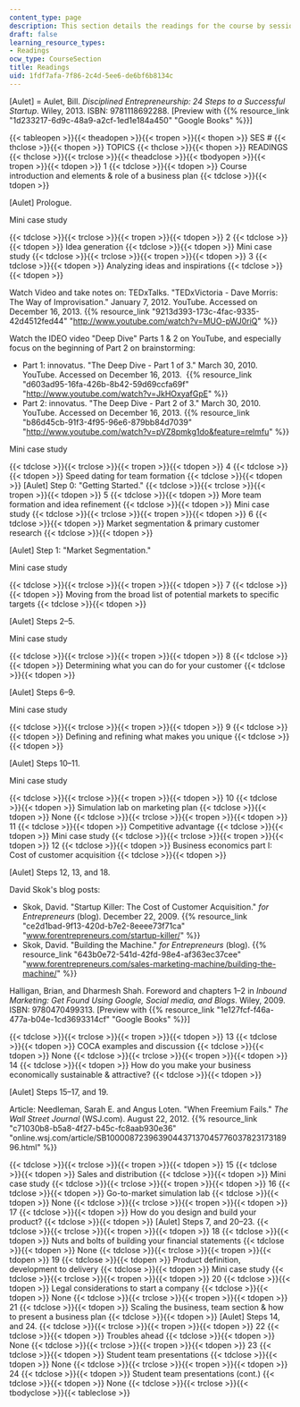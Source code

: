```yaml
---
content_type: page
description: This section details the readings for the course by session and topic.
draft: false
learning_resource_types:
- Readings
ocw_type: CourseSection
title: Readings
uid: 1fdf7afa-7f86-2c4d-5ee6-de6bf6b8134c
---
```

\[Aulet\] = Aulet, Bill. *Disciplined Entrepreneurship: 24 Steps to a Successful Startup*. Wiley, 2013. ISBN: 9781118692288. \[Preview with {{% resource_link "1d233217-6d9c-48a9-a2cf-1ed1e184a450" "Google Books" %}}\]

{{< tableopen >}}{{< theadopen >}}{{< tropen >}}{{< thopen >}}
SES #
{{< thclose >}}{{< thopen >}}
TOPICS
{{< thclose >}}{{< thopen >}}
READINGS
{{< thclose >}}{{< trclose >}}{{< theadclose >}}{{< tbodyopen >}}{{< tropen >}}{{< tdopen >}}
1
{{< tdclose >}}{{< tdopen >}}
Course introduction and elements & role of a business plan
{{< tdclose >}}{{< tdopen >}}

\[Aulet\] Prologue.

Mini case study

{{< tdclose >}}{{< trclose >}}{{< tropen >}}{{< tdopen >}}
2
{{< tdclose >}}{{< tdopen >}}
Idea generation
{{< tdclose >}}{{< tdopen >}}
Mini case study
{{< tdclose >}}{{< trclose >}}{{< tropen >}}{{< tdopen >}}
3
{{< tdclose >}}{{< tdopen >}}
Analyzing ideas and inspirations
{{< tdclose >}}{{< tdopen >}}

Watch Video and take notes on: TEDxTalks. "TEDxVictoria - Dave Morris: The Way of Improvisation." January 7, 2012. YouTube. Accessed on December 16, 2013. {{% resource_link "9213d393-173c-4fac-9335-42d4512fed44" "http://www.youtube.com/watch?v=MUO-pWJ0riQ" %}}

Watch the IDEO video "Deep Dive" Parts 1 & 2 on YouTube, and especially focus on the beginning of Part 2 on brainstorming:

- Part 1: innovatus. "The Deep Dive - Part 1 of 3." March 30, 2010. YouTube. Accessed on December 16, 2013.  {{% resource_link "d603ad95-16fa-426b-8b42-59d69ccfa69f" "http://www.youtube.com/watch?v=JkHOxyafGpE" %}}
- Part 2: innovatus. "The Deep Dive - Part 2 of 3." March 30, 2010. YouTube. Accessed on December 16, 2013. {{% resource_link "b86d45cb-91f3-4f95-96e6-879bb84d7039" "http://www.youtube.com/watch?v=pVZ8pmkg1do&feature=relmfu" %}}

Mini case study

{{< tdclose >}}{{< trclose >}}{{< tropen >}}{{< tdopen >}}
4
{{< tdclose >}}{{< tdopen >}}
Speed dating for team formation
{{< tdclose >}}{{< tdopen >}}
\[Aulet\] Step 0: "Getting Started."
{{< tdclose >}}{{< trclose >}}{{< tropen >}}{{< tdopen >}}
5
{{< tdclose >}}{{< tdopen >}}
More team formation and idea refinement
{{< tdclose >}}{{< tdopen >}}
Mini case study
{{< tdclose >}}{{< trclose >}}{{< tropen >}}{{< tdopen >}}
6
{{< tdclose >}}{{< tdopen >}}
Market segmentation & primary customer research
{{< tdclose >}}{{< tdopen >}}

\[Aulet\] Step 1: "Market Segmentation."

Mini case study

{{< tdclose >}}{{< trclose >}}{{< tropen >}}{{< tdopen >}}
7
{{< tdclose >}}{{< tdopen >}}
Moving from the broad list of potential markets to specific targets
{{< tdclose >}}{{< tdopen >}}

\[Aulet\] Steps 2–5.

Mini case study

{{< tdclose >}}{{< trclose >}}{{< tropen >}}{{< tdopen >}}
8
{{< tdclose >}}{{< tdopen >}}
Determining what you can do for your customer
{{< tdclose >}}{{< tdopen >}}

\[Aulet\] Steps 6–9.

Mini case study

{{< tdclose >}}{{< trclose >}}{{< tropen >}}{{< tdopen >}}
9
{{< tdclose >}}{{< tdopen >}}
Defining and refining what makes you unique
{{< tdclose >}}{{< tdopen >}}

\[Aulet\] Steps 10–11.

Mini case study

{{< tdclose >}}{{< trclose >}}{{< tropen >}}{{< tdopen >}}
10
{{< tdclose >}}{{< tdopen >}}
Simulation lab on marketing plan
{{< tdclose >}}{{< tdopen >}}
None
{{< tdclose >}}{{< trclose >}}{{< tropen >}}{{< tdopen >}}
11
{{< tdclose >}}{{< tdopen >}}
Competitive advantage
{{< tdclose >}}{{< tdopen >}}
Mini case study
{{< tdclose >}}{{< trclose >}}{{< tropen >}}{{< tdopen >}}
12
{{< tdclose >}}{{< tdopen >}}
Business economics part I: Cost of customer acquisition
{{< tdclose >}}{{< tdopen >}}

\[Aulet\] Steps 12, 13, and 18.

David Skok's blog posts:

- Skok, David. "Startup Killer: The Cost of Customer Acquisition." *for Entrepreneurs* (blog). December 22, 2009. {{% resource_link "ce2d1bad-9f13-420d-b7e2-8eeee73f71ca" "www.forentrepreneurs.com/startup-killer/" %}}
- Skok, David. "Building the Machine." *for Entrepreneurs* (blog). {{% resource_link "643b0e72-541d-42fd-98e4-af363ec37cee" "www.forentrepreneurs.com/sales-marketing-machine/building-the-machine/" %}}

Halligan, Brian, and Dharmesh Shah. Foreword and chapters 1–2 in *Inbound Marketing: Get Found Using Google, Social media, and Blogs*. Wiley, 2009. ISBN: 9780470499313. \[Preview with {{% resource_link "1e127fcf-f46a-477a-b04e-1cd3693314cf" "Google Books" %}}\]

{{< tdclose >}}{{< trclose >}}{{< tropen >}}{{< tdopen >}}
13
{{< tdclose >}}{{< tdopen >}}
COCA examples and discussion
{{< tdclose >}}{{< tdopen >}}
None
{{< tdclose >}}{{< trclose >}}{{< tropen >}}{{< tdopen >}}
14
{{< tdclose >}}{{< tdopen >}}
How do you make your business economically sustainable & attractive?
{{< tdclose >}}{{< tdopen >}}

\[Aulet\] Steps 15–17, and 19.

Article: Needleman, Sarah E. and Angus Loten. "When Freemium Fails." *The Wall Street Journal* (WSJ.com). August 22, 2012. {{% resource_link "c71030b8-b5a8-4f27-b45c-fc8aab930e36" "online.wsj.com/article/SB10000872396390443713704577603782317318996.html" %}}

{{< tdclose >}}{{< trclose >}}{{< tropen >}}{{< tdopen >}}
15
{{< tdclose >}}{{< tdopen >}}
Sales and distribution
{{< tdclose >}}{{< tdopen >}}
Mini case study
{{< tdclose >}}{{< trclose >}}{{< tropen >}}{{< tdopen >}}
16
{{< tdclose >}}{{< tdopen >}}
Go-to-market simulation lab
{{< tdclose >}}{{< tdopen >}}
None
{{< tdclose >}}{{< trclose >}}{{< tropen >}}{{< tdopen >}}
17
{{< tdclose >}}{{< tdopen >}}
How do you design and build your product?
{{< tdclose >}}{{< tdopen >}}
\[Aulet\] Steps 7, and 20–23.
{{< tdclose >}}{{< trclose >}}{{< tropen >}}{{< tdopen >}}
18
{{< tdclose >}}{{< tdopen >}}
Nuts and bolts of building your financial statements
{{< tdclose >}}{{< tdopen >}}
None
{{< tdclose >}}{{< trclose >}}{{< tropen >}}{{< tdopen >}}
19
{{< tdclose >}}{{< tdopen >}}
Product definition, development to delivery
{{< tdclose >}}{{< tdopen >}}
Mini case study
{{< tdclose >}}{{< trclose >}}{{< tropen >}}{{< tdopen >}}
20
{{< tdclose >}}{{< tdopen >}}
Legal considerations to start a company
{{< tdclose >}}{{< tdopen >}}
None
{{< tdclose >}}{{< trclose >}}{{< tropen >}}{{< tdopen >}}
21
{{< tdclose >}}{{< tdopen >}}
Scaling the business, team section & how to present a business plan
{{< tdclose >}}{{< tdopen >}}
\[Aulet\] Steps 14, and 24.
{{< tdclose >}}{{< trclose >}}{{< tropen >}}{{< tdopen >}}
22
{{< tdclose >}}{{< tdopen >}}
Troubles ahead
{{< tdclose >}}{{< tdopen >}}
None
{{< tdclose >}}{{< trclose >}}{{< tropen >}}{{< tdopen >}}
23
{{< tdclose >}}{{< tdopen >}}
Student team presentations
{{< tdclose >}}{{< tdopen >}}
None
{{< tdclose >}}{{< trclose >}}{{< tropen >}}{{< tdopen >}}
24
{{< tdclose >}}{{< tdopen >}}
Student team presentations (cont.)
{{< tdclose >}}{{< tdopen >}}
None
{{< tdclose >}}{{< trclose >}}{{< tbodyclose >}}{{< tableclose >}}